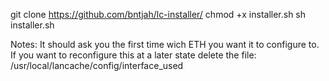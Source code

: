 git clone https://github.com/bntjah/lc-installer/
chmod +x installer.sh
sh installer.sh

Notes: It should ask you the first time wich ETH you want it to configure to.
If you want to reconfigure this at a later state delete the file: /usr/local/lancache/config/interface_used
